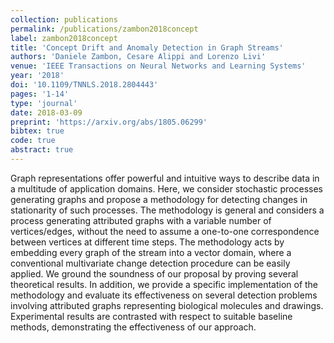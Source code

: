 ```yaml
---
collection: publications
permalink: /publications/zambon2018concept
label: zambon2018concept
title: 'Concept Drift and Anomaly Detection in Graph Streams'
authors: 'Daniele Zambon, Cesare Alippi and Lorenzo Livi'
venue: 'IEEE Transactions on Neural Networks and Learning Systems'
year: '2018' 
doi: '10.1109/TNNLS.2018.2804443'
pages: '1-14'
type: 'journal'
date: 2018-03-09
preprint: 'https://arxiv.org/abs/1805.06299'
bibtex: true
code: true
abstract: true
---
```



Graph representations offer powerful and intuitive ways to describe data in a multitude of application domains. Here, we consider stochastic processes generating graphs and propose a methodology for detecting changes in stationarity of such processes. The methodology is general and considers a process generating attributed graphs with a variable number of vertices/edges, without the need to assume a one-to-one correspondence between vertices at different time steps. The methodology acts by embedding every graph of the stream into a vector domain, where a conventional multivariate change detection procedure can be easily applied. We ground the soundness of our proposal by proving several theoretical results. In addition, we provide a specific implementation of the methodology and evaluate its effectiveness on several detection problems involving attributed graphs representing biological molecules and drawings. Experimental results are contrasted with respect to suitable baseline methods, demonstrating the effectiveness of our approach.